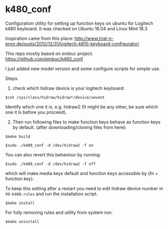 # k480_conf
Configuration utility for setting up function keys on ubuntu for Logitech k480 keyboard.
It was checked on Ubuntu 16.04 and Linux Mint 18.3

Inspiration came from this place:
<http://www.trial-n-error.de/posts/2012/12/31/logitech-k810-keyboard-configurator/>

This repo mostly based on *embuc* project. 
<https://github.com/embuc/k480_conf>

I just added new model version and some configure scripts for simple use. 

Steps:

1) check which hidraw device is your logitech keyboard:
```console
$cat /sys/class/hidraw/hidraw*/device/uevent
```
Identify which one it is, e.g. hidraw2 (It might be any other, be sure which one it is before you proceed).

2) Then run following files to make function keys behave as function keys by default. (after downloading/cloning files from here):
```console
$make build

$sudo ./k480_conf -d /dev/hidraw2 -f on
```

You can also revert this behaviour by running:
```console
$sudo ./k480_conf -d /dev/hidraw2 -f off
```
which will make media keys default and function keys accessible by (fn + function key).

To keep this setting after a restart you need to edit hidraw device number in `99-k480.rules` and run the installation script.
```console
$make install
```

For fully removing rules and utility from system run: 
```console
$make uninstall
```
